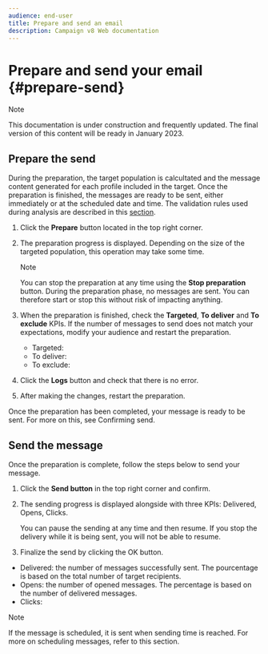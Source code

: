 ```yaml
---
audience: end-user
title: Prepare and send an email
description: Campaign v8 Web documentation
---
```

# Prepare and send your email {#prepare-send}

>[!NOTE]
>
>This documentation is under construction and frequently updated. The final version of this content will be ready in January 2023.

<!--

	show how to prepare and send the email + the live kpis in the dashboard

like acc when preparation, target calculated then send
real time KPIs, not in AJO. similar to ACS.
exclusion logs, causes
-->

<!--
send also KPIs
-->

## Prepare the send

During the preparation, the target population is calcultated and the message content generated for each profile included in the target. Once the preparation is finished, the messages are ready to be sent, either immediately or at the scheduled date and time. The validation rules used during analysis are described in this [section](https://experienceleague.adobe.com/docs/campaign-classic/using/sending-messages/key-steps-when-creating-a-delivery/steps-validating-the-delivery.html?lang=en#validation-process-with-typologies).

1. Click the **Prepare** button located in the top right corner.

1. The preparation progress is displayed. Depending on the size of the targeted population, this operation may take some time.

    >[!NOTE]
    >
    >You can stop the preparation at any time using the **Stop preparation** button. During the preparation phase, no messages are sent. You can therefore start or stop this without risk of impacting anything.

1. When the preparation is finished, check the **Targeted**, **To deliver** and **To exclude** KPIs. If the number of messages to send does not match your expectations, modify your audience and restart the preparation.

    * Targeted: 
    * To deliver: 
    * To exclude: 

1. Click the **Logs** button and check that there is no error. 

1. After making the changes, restart the preparation.

Once the preparation has been completed, your message is ready to be sent. For more on this, see Confirming send.


## Send the message

Once the preparation is complete, follow the steps below to send your message.

1. Click the **Send button** in the top right corner and confirm. 

1. The sending progress is displayed alongside with three KPIs: Delivered, Opens, Clicks.

   You can pause the sending at any time and then resume. If you stop the delivery while it is being sent, you will not be able to resume.

1. Finalize the send by clicking the OK button.

* Delivered: the number of messages successfully sent. The pourcentage is based on the total number of target recipients.
* Opens: the number of opened messages. The percentage is based on the number of delivered messages.
* Clicks: 

>[!NOTE]
>
>If the message is scheduled, it is sent when sending time is reached. For more on scheduling messages, refer to this section.

